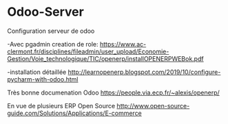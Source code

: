 # Odoo-Server
Configuration serveur de odoo

-Avec pgadmin creation de role:
https://www.ac-clermont.fr/disciplines/fileadmin/user_upload/Economie-Gestion/Voie_technologique/TIC/openerp/installOPENERPWEBok.pdf

-installation détaillée
http://learnopenerp.blogspot.com/2019/10/configure-pycharm-with-odoo.html

Très bonne documenation Odoo
https://people.via.ecp.fr/~alexis/openerp/

En vue de plusieurs ERP Open Source
http://www.open-source-guide.com/Solutions/Applications/E-commerce
